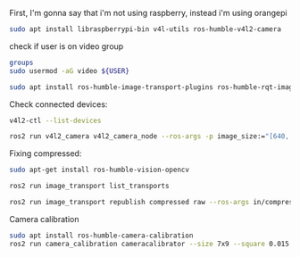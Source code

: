 First, I'm gonna say that i'm not using raspberry, instead i'm using orangepi

```bash
sudo apt install libraspberrypi-bin v4l-utils ros-humble-v4l2-camera
```

check if user is on video group
```bash
groups
sudo usermod -aG video ${USER}
``` 

```bash
sudo apt install ros-humble-image-transport-plugins ros-humble-rqt-image-view
```

Check connected devices:
```bash
v4l2-ctl --list-devices
```


```bash
ros2 run v4l2_camera v4l2_camera_node --ros-args -p image_size:="[640, 480]" -p camera_frame_id:=camera_link_optical -p video_device:="/dev/video1" -p output_encoding:="rgb8"
```


Fixing compressed:
```bash
sudo apt-get install ros-humble-vision-opencv

ros2 run image_transport list_transports

ros2 run image_transport republish compressed raw --ros-args in/compressed:=/camera/image_raw/compressed -r out:=/camera/image_raw/uncompressed
``` 

Camera calibration
```bash
sudo apt install ros-humble-camera-calibration
ros2 run camera_calibration cameracalibrator --size 7x9 --square 0.015 --ros-args -r image:=/image_raw
```
